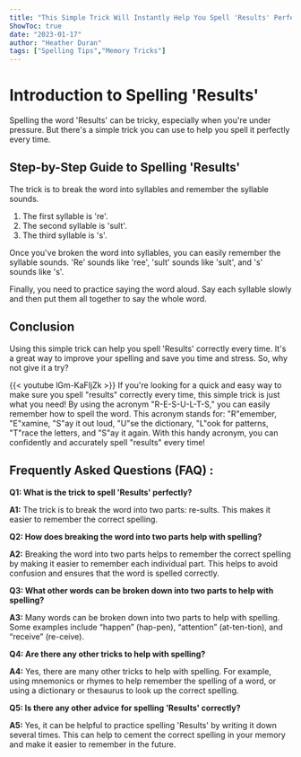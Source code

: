 ```yaml
---
title: "This Simple Trick Will Instantly Help You Spell 'Results' Perfectly Every Time!"
ShowToc: true 
date: "2023-01-17"
author: "Heather Duran" 
tags: ["Spelling Tips","Memory Tricks"]
---
```

# Introduction to Spelling 'Results'

Spelling the word 'Results' can be tricky, especially when you're under pressure. But there's a simple trick you can use to help you spell it perfectly every time.

## Step-by-Step Guide to Spelling 'Results'

The trick is to break the word into syllables and remember the syllable sounds.

1. The first syllable is 're'.
2. The second syllable is 'sult'.
3. The third syllable is 's'.

Once you've broken the word into syllables, you can easily remember the syllable sounds. 'Re' sounds like 'ree', 'sult' sounds like 'sult', and 's' sounds like 's'.

Finally, you need to practice saying the word aloud. Say each syllable slowly and then put them all together to say the whole word.

## Conclusion

Using this simple trick can help you spell 'Results' correctly every time. It's a great way to improve your spelling and save you time and stress. So, why not give it a try?

{{< youtube lGm-KaFIjZk >}} 
If you're looking for a quick and easy way to make sure you spell "results" correctly every time, this simple trick is just what you need! By using the acronym "R-E-S-U-L-T-S," you can easily remember how to spell the word. This acronym stands for: "R"emember, "E"xamine, "S"ay it out loud, "U"se the dictionary, "L"ook for patterns, "T"race the letters, and "S"ay it again. With this handy acronym, you can confidently and accurately spell "results" every time!

## Frequently Asked Questions (FAQ) :
**Q1: What is the trick to spell 'Results' perfectly?**

**A1:** The trick is to break the word into two parts: re-sults. This makes it easier to remember the correct spelling. 

**Q2: How does breaking the word into two parts help with spelling?**

**A2:** Breaking the word into two parts helps to remember the correct spelling by making it easier to remember each individual part. This helps to avoid confusion and ensures that the word is spelled correctly. 

**Q3: What other words can be broken down into two parts to help with spelling?**

**A3:** Many words can be broken down into two parts to help with spelling. Some examples include “happen” (hap-pen), “attention” (at-ten-tion), and “receive” (re-ceive). 

**Q4: Are there any other tricks to help with spelling?**

**A4:** Yes, there are many other tricks to help with spelling. For example, using mnemonics or rhymes to help remember the spelling of a word, or using a dictionary or thesaurus to look up the correct spelling. 

**Q5: Is there any other advice for spelling 'Results' correctly?**

**A5:** Yes, it can be helpful to practice spelling 'Results' by writing it down several times. This can help to cement the correct spelling in your memory and make it easier to remember in the future.





